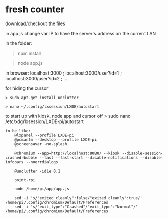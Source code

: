 # fresh counter

download/checkout the files

in app.js change var IP to have the server's address on the current LAN

in the folder:
> npm install

> node app.js

in browser:
localhost:3000 ;
localhost:3000/user?id=1 ; localhost:3000/user?id=2 ; ...


for hiding the cursor

	> sudo apt-get install unclutter

	> nano ~/.config/lxsession/LXDE/autostart


to start up with kiosk, node app and cursor off 
	> sudo nano /etc/xdg/lxsession/LXDE-pi/autostart

	to be like:
		@lxpanel --profile LXDE-pi
		@pcmanfm --desktop --profile LXDE-pi
		@screensaver -no-splash

		@chromium --app=http://localhost:8080/ --kiosk --disable-session-crashed-bubble --fast --fast-start --disable-notifications --disable-infobars --noerrdialogs

		@unclutter -idle 0.1

		point-rpi

		node /home/pi/app/app.js

		sed -i 's/"exited_cleanly":false/"exited_cleanly":true/' /home/pi/.config/chromium/Default/Preferences
		sed -i 's/"exit_type":"Crashed"/"exit_type":"Normal"/' /home/pi/.config/chromium/Default/Preferences

















